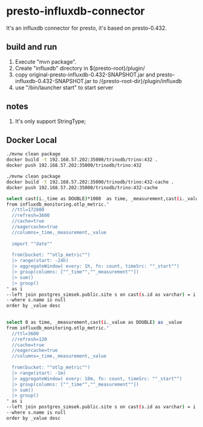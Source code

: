 # presto-influxdb-connector

It's an influxdb connector for presto, it's based on presto-0.432.

## build and run 
1. Execute "mvn package".
2. Create "influxdb" directory in ${presto-root}/plugin/
3. copy original-presto-influxdb-0.432-SNAPSHOT.jar and presto-influxdb-0.432-SNAPSHOT.jar to /{presto-root-dir}/plugin/influxdb
4. use "/bin/launcher start" to start server

## notes
1. It's only support StringType;


## Docker Local

```bash
./mvnw clean package
docker build -t 192.168.57.202:35000/trinodb/trino:432 .
docker push 192.168.57.202:35000/trinodb/trino:432
```

```bash
./mvnw clean package
docker build -t 192.168.57.202:35000/trinodb/trino:432-cache .
docker push 192.168.57.202:35000/trinodb/trino:432-cache
```

```bash
select cast(i._time as DOUBLE)*1000  as time, _measurement,cast(i._value as DOUBLE) as _value
from influxdb_monitoring.otlp_metric."
  //ttl=172800
  //refresh=3600
  //cache=true
  //eagercache=true
  //columns=_time,_measurement,_value
        
  import ""date""
  
  from(bucket: ""otlp_metric"")
  |> range(start: -24h) 
  |> aggregateWindow( every: 1h, fn: count, timeSrc: ""_start"")  
  |> group(columns: [""_time"",""_measurement""])
  |> sum() 
  |> group()
" as i
--left join postgres_simsek.public.site s on cast(s.id as varchar) = i.host 
--where s.name is null 
order by _value desc
 
```
```bash
select 0 as time, _measurement,cast(i._value as DOUBLE) as _value
from influxdb_monitoring.otlp_metric."
  //ttl=3600
  //refresh=120
  //cache=true
  //eagercache=true
  //columns=_time,_measurement,_value
        
  from(bucket: ""otlp_metric"")
  |> range(start: -1m) 
  |> aggregateWindow( every: 10m, fn: count, timeSrc: ""_start"")  
  |> group(columns: [""_time"",""_measurement""])
  |> sum() 
  |> group()
" as i
--left join postgres_simsek.public.site s on cast(s.id as varchar) = i.host 
--where s.name is null 
order by _value desc
 
```
